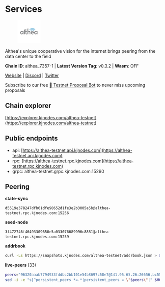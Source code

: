 # Services

<figure><img src="https://raw.githubusercontent.com/kj89/cosmos-images/main/logos/althea.png" alt=""><figcaption></figcaption></figure>

Althea's unique cooperative vision for the internet  brings peering from the data center to the field

**Chain ID**: althea_7357-1 | **Latest Version Tag**: v0.3.2 | **Wasm**: OFF

[Website](https://www.althea.net) | [Discord](https://discord.gg/ZTKWfpDs) | [Twitter](https://twitter.com/altheanetwork)



Subscribe to our free [🤖 Testnet Proposal Bot](https://t.me/kjnodes_testnet_proposal_bot) to never miss upcoming proposals


## Chain explorer
[https://explorer.kjnodes.com/althea-testnet](https://explorer.kjnodes.com/althea-testnet)

## Public endpoints

* api: [https://althea-testnet.api.kjnodes.com](https://althea-testnet.api.kjnodes.com)
* rpc: [https://althea-testnet.rpc.kjnodes.com](https://althea-testnet.rpc.kjnodes.com)
* grpc: althea-testnet.grpc.kjnodes.com:15290

## Peering

**state-sync**

```text
d5519e378247dfb61dfe90652d1fe3e2b3005a5b@althea-testnet.rpc.kjnodes.com:15256
```

**seed-node**

```text
3f472746f46493309650e5a033076689996c8881@althea-testnet.rpc.kjnodes.com:15259
```

**addrbook**
```bash
curl -Ls https://snapshots.kjnodes.com/althea-testnet/addrbook.json > $HOME/.althea/config/addrbook.json
```

**live-peers** (33)
```bash
peers="96320aaab7794933fddbc2bb101e54b8697c58e7@141.95.65.26:26656,bc55fa695313549672c4a480143dc400eaada16b@138.201.136.49:29656,6c3d7683bf40a521b7c22391fd6c989b46a2e0e2@78.46.106.75:27656,24ae39234e1ceddc1585af9be8a6484edac79123@49.12.123.97:26656,18643335ebbf1119ef5da9bbb2b65ce651a47ef1@5.9.106.214:26676,31e4e58aed75f099eb5b71fd9fd48b48e4bf721a@5.75.170.207:26656,ccc09b0fb3c5f6b2dc826a6896bf43b099921bdb@207.180.253.242:26656,17edf24237b1c2b5b196d344761f964407d05862@65.108.233.109:12456,ff3fe47b494b0bf3dedf2d47dc9acf0e2ba3b7ae@65.108.43.113:52656,d5519e378247dfb61dfe90652d1fe3e2b3005a5b@65.109.68.190:52656,f6e3f995ba1c3ceed8bd556d9a23d2922d98a9a6@66.172.36.136:14656,76932bbeb29836c6405329c21358d051ef6e33a3@65.109.65.163:21856,0d4220d2bbda711183a8db6f45c26b1541fa0d6a@65.109.116.204:21856,1d9a103d1e24c590bdfb577537eddd19a322f886@65.109.92.240:17886,70caf9545f6fd67f2561964b0a69bf36ba6f81d4@5.161.205.63:26656,975393744d620d9dcb8dfd21c0282a6285766523@176.57.184.215:26656,cd71580f8ab4af6beeaf867702a86ca6f9331f71@65.19.136.133:23296,c5f4a56c4f1ba1cf3d4f8d787eb0f90d9cb963ec@65.109.34.133:61056,27dc32e6a756ccb04ca4e1395008f18f5efeaf8e@162.55.1.2:31656,0037b2dc30933fa5c027a83be39f0061253ff83b@5.189.157.140:26656,79d18c52d35ddd204f61e9be8aa3c7b35d75cab7@65.108.139.20:26656,5b6c6d679904ded86d36397e8ea583c122f5ddbd@144.91.102.95:26656,c1c28d02ef687f2d80b8e4540d9297835e75b6f0@139.59.67.156:26656,fd54b3d5e49c047dae61ca3a8e430f500eab783c@65.109.92.148:26656,15e7baf69c0db5c25e26cd1f13eb0d52a7a708b5@142.202.241.235:26656,c6e1ed7117cd56036cc51835945d155e9c474c01@144.76.17.123:26656,0aac1fc75b4a613f6bb7d15c6250350d478227a6@66.45.231.30:11144,829ac5745df767b1cd376c3c48f4a63f00785fa1@91.108.24.20:26656,26e70e13195b0d04cda0fca1f7b16b8746a620ed@65.109.28.226:26656,90d692d481c1c4739ba8a7045b5552fa8d410901@88.99.164.158:17886,4a8c845bdffc8bae0ed0e91a476bc57720adec15@65.108.206.74:26656,16a9576c9a4cf9651b4215e3a877ae002555dd9b@116.202.117.229:31656,9aa8a73ea9364aa3cf7806d4dd25b6aed88d8152@190.2.136.144:11356"
sed -i -e "s|^persistent_peers *=.*|persistent_peers = \"$peers\"|" $HOME/.althea/config/config.toml
```

